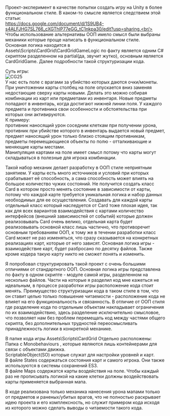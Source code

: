 Проект-эксперимент в качестве попытки создать игру на Unity в более функциональном стиле. В каком-то смысле является следствием этой статьи:<br/> https://docs.google.com/document/d/1S9UB4-s4ALFJHG7SL766_cXGThlP77eGG_tC1nkpa30/edit?usp=sharing.<br/>
Чтобы использование альтернативы ООП имело смысл были выбраны механики которые проще написать в функциональном стиле.<br/>
Основная логика находится в Assets\Scripts\CardGrid\CardGridGameLogic по факту является одним C# скриптом разделенном на partial(да, звучит жутко), основным является CardGridGame. Далее подробности такой структуризации кода.

Суть игры:<br/>
![CG25](https://user-images.githubusercontent.com/86427892/180674746-9284ea4d-9a58-4a2e-a046-5c87728ac2d5.gif)<br/>
У нас есть поле с врагами за убийство которых даются очки/монеты. При уничтожении карты столбец на поле опускается вниз заменяя недостающие сверху карты новыми. Делать это можно собирая комбинации из карт или предметами из инвентаря. Новые предметы попадают в инвентарь, когда достигают нижней линии поля.
У каждого предмета и противника свои особенности и обстоятельства при которых они активируются.<br/>
К примеру:<br/>
противник наносящий урон соседним клеткам при получении урона,<br/>
противник при убийстве которого в инвентарь выдается новый предмет,<br/>
предмет наносящий урон только близко стоящим противникам,<br/>
предметы перемещающиеся объекты по полю - отталкивающие и меняющие карты местами.<br/>
Манипуляция картами на поле имеет смысл потому что карты могут складываться в полезные для игрока комбинации.

Такой набор механик делает разработку в ООП стиле неприятным занятием. У карты есть много источников и условий при которых срабатывает её способность, а сама способность может влиять на большое количество чужих состояний. Не получится создать класс Card в котором просто менять состояние в зависимости от карты, потому что каждой карте требуется уникальная логика и набор данных необходимых для ее осуществления. Создавать для каждой карты отдельный класс который наследуется от Card тоже плохая идея, так как для всех вариантов взаимодействия с картами количество интерфейсов (внешний зависимостей от событий) которые должен реализовывать Card очень велико, отдельная карта будет реализовывать основной класс лишь частично, что противоречит основным требованиям ООП, к тому же в течении разработки класс Card может не раз изменяться, что сразу сказывается на конкретных реализациях карт, которые от него зависят. Основная логика игры - взаимодействие карт, будет разбросано по десятку файлов. Также кроме кодера такую карту никто не сможет понять и изменить.

Я попробовал структурировать такой проект с очень большими отличиями от стандартного ООП. Основная логика игры представлена по факту в одном скрипте - модуле самой игры, разделенном на несколько файлов. Части на которые я разделил код мне кажеться не идеальным, в процессе разработки игры расположение кода стоит менять. Преимущество структуризации кода в таком стиле в том, что он ставит целью только повышение читаемости - расположение кода не влияет на его функциональность и связанность. В отличие от ООП стиля где разделение кода по отдельным объектам накладывает ограничения по их взаимодействию, здесь разделение исключительно смысловое, что позволяет нам без проблем перемещать код между частями общего скрипта, без дополнительных трудностей переосмысливать принадлежность логики в конкретной механике.

 В папке кода игры Assets\Scripts\CardGrid Отдельно расположены:<br/>
Папка с Monobehaviours , которые являются лишь контейнерами для связи с объектами движка.<br/>
ScriptableObject(SO) которые служат для настройки уровней и карт.<br/>
В файле States содержаться состояния карт и самого игрока. Они также используются в системы сохранений ES3.<br/>
В файле Maps содержатся карты воздействия на поле. Чтобы каждый раз не прописывать логикой на какие клетки должны воздействовать карты применяется выбранная мапа.

В коде реализована только механика нанесения урона мапами только от предметов и раненых/убитых врагов, что не полностью раскрывает идею проекта и его комплексность, но служит примером кода исходя из которого можно сделать выводы о читаемости такого кода.
